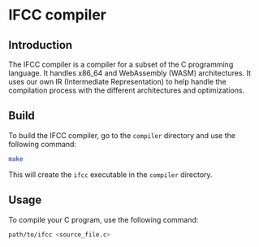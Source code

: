 # IFCC compiler

## Introduction

The IFCC compiler is a compiler for a subset of the C programming language. It handles x86_64 and WebAssembly (WASM) architectures. It uses our own IR (Intermediate Representation) to help handle the compilation process with the different architectures and optimizations.

## Build

To build the IFCC compiler, go to the `compiler` directory and use the following command:

```bash
make
```

This will create the `ifcc` executable in the `compiler` directory.

## Usage

To compile your C program, use the following command:

```bash
path/to/ifcc <source_file.c>
```